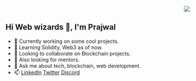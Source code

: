 

<div id="header">
  <img src="https://media1.giphy.com/media/hReWMYjSydBfwf1puQ/giphy.gif?cid=790b76111bba6629e7fb9ed546bd6621c51d6ce94288bf1f&rid=giphy.gif&ct=g" align="right">
  <br/>
  <h2>Hi Web wizards 👋, I'm Prajwal</h2>

- 🔭 Currently working on some cool projects.
- 🌱 Learning Solidity, Web3 as of now.
- 👯 Looking to collaborate on Blockchain projects.
- 🤔 Also looking for mentors.
- 💬 Ask me about tech, blockchain, web development.
- 📫 <a href="">LinkedIn</a> <a href="">Twitter</a> <a href="">Discord</a> 
</div>
